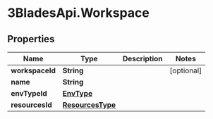 # 3BladesApi.Workspace

## Properties
Name | Type | Description | Notes
------------ | ------------- | ------------- | -------------
**workspaceId** | **String** |  | [optional] 
**name** | **String** |  | 
**envTypeId** | [**EnvType**](EnvType.md) |  | 
**resourcesId** | [**ResourcesType**](ResourcesType.md) |  | 


